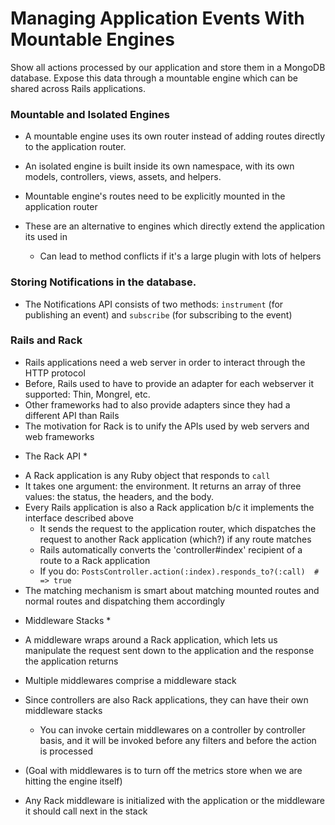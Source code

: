 # Managing Application Events With Mountable Engines

Show all actions processed by our application and store them in a MongoDB database.
Expose this data through a mountable engine which can be shared across Rails applications.

### Mountable and Isolated Engines

- A mountable engine uses its own router instead of adding routes directly to the application router.
- An isolated engine is built inside its own namespace, with its own models, controllers, views, assets, and helpers.
- Mountable engine's routes need to be explicitly mounted in the application router

- These are an alternative to engines which directly extend the application its used in
  - Can lead to method conflicts if it's a large plugin with lots of helpers


### Storing Notifications in the database.

- The Notifications API consists of two methods: `instrument` (for publishing an event) and `subscribe` (for subscribing to the event)

### Rails and Rack

- Rails applications need a web server in order to interact through the HTTP protocol
- Before, Rails used to have to provide an adapter for each webserver it supported: Thin, Mongrel, etc.
- Other frameworks had to also provide adapters since they had a different API than Rails
- The motivation for Rack is to unify the APIs used by web servers and web frameworks

* The Rack API *
- A Rack application is any Ruby object that responds to `call`
- It takes one argument: the environment. It returns an array of three values: the status, the headers, and the body.
- Every Rails application is also a Rack application b/c it implements the interface described above
  - It sends the request to the application router, which dispatches the request to another Rack application (which?) if any route matches
  - Rails automatically converts the 'controller#index' recipient of a route to a Rack application
  - If you do:  `PostsController.action(:index).responds_to?(:call)  # => true`
- The matching mechanism is smart about matching mounted routes and normal routes and dispatching them accordingly

* Middleware Stacks *
- A middleware wraps around a Rack application, which lets us manipulate the request sent down to the application and the response the application returns
- Multiple middlewares comprise a middleware stack
- Since controllers are also Rack applications, they can have their own middleware stacks
  - You can invoke certain middlewares on a controller by controller basis, and it will be invoked before any filters and before the action is processed

- (Goal with middlewares is to turn off the metrics store when we are hitting the engine itself)
- Any Rack middleware is initialized with the application or the middleware it should call next in the stack